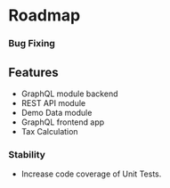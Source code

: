 # Roadmap

### Bug Fixing

## Features
- GraphQL module backend
- REST API module
- Demo Data module
- GraphQL frontend app 
- Tax Calculation

### Stability
- Increase code coverage of Unit Tests.
